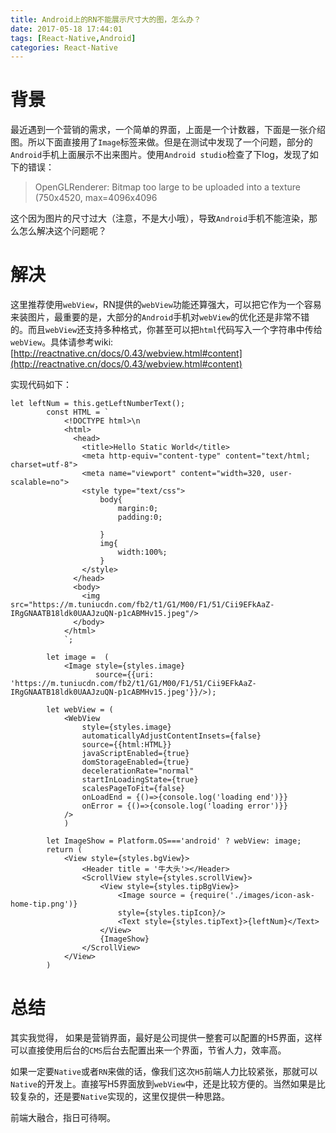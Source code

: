 ```yaml
---
title: Android上的RN不能展示尺寸大的图，怎么办？
date: 2017-05-18 17:44:01
tags: [React-Native,Android]
categories: React-Native
---
```



# 背景
最近遇到一个营销的需求，一个简单的界面，上面是一个计数器，下面是一张介绍图。所以下面直接用了`Image`标签来做。但是在测试中发现了一个问题，部分的`Android`手机上面展示不出来图片。使用`Android studio`检查了下log，发现了如下的错误：

> OpenGLRenderer: Bitmap too large to be uploaded into a texture (750x4520, max=4096x4096

这个因为图片的尺寸过大（注意，不是大小哦），导致`Android`手机不能渲染，那么怎么解决这个问题呢？

# 解决
这里推荐使用`webView`，RN提供的`webView`功能还算强大，可以把它作为一个容易来装图片，最重要的是，大部分的`Android`手机对`webView`的优化还是非常不错的。而且`webView`还支持多种格式，你甚至可以把`html`代码写入一个字符串中传给`webView`。具体请参考wiki:[http://reactnative.cn/docs/0.43/webview.html#content](http://reactnative.cn/docs/0.43/webview.html#content)


实现代码如下：

```
let leftNum = this.getLeftNumberText();
        const HTML = `
            <!DOCTYPE html>\n
            <html>
              <head>
                <title>Hello Static World</title>
                <meta http-equiv="content-type" content="text/html; charset=utf-8">
                <meta name="viewport" content="width=320, user-scalable=no">
                <style type="text/css">
                    body{
                        margin:0;
                        padding:0;
                        
                    }
                    img{
                        width:100%;
                    }
                </style>
              </head>
              <body>
                <img src="https://m.tuniucdn.com/fb2/t1/G1/M00/F1/51/Cii9EFkAaZ-IRgGNAATB18ldk0UAAJzuQN-p1cABMHv15.jpeg"/>
              </body>
            </html>
            `;

        let image =  (
            <Image style={styles.image}
                   source={{uri: 'https://m.tuniucdn.com/fb2/t1/G1/M00/F1/51/Cii9EFkAaZ-IRgGNAATB18ldk0UAAJzuQN-p1cABMHv15.jpeg'}}/>);

        let webView = (
            <WebView
                style={styles.image}
                automaticallyAdjustContentInsets={false}
                source={{html:HTML}}
                javaScriptEnabled={true}
                domStorageEnabled={true}
                decelerationRate="normal"
                startInLoadingState={true}
                scalesPageToFit={false}
                onLoadEnd = {()=>{console.log('loading end')}}
                onError = {()=>{console.log('loading error')}}
            />
            )

        let ImageShow = Platform.OS==='android' ? webView: image;
        return (
            <View style={styles.bgView}>
                <Header title = '牛大头'></Header>
                <ScrollView style={styles.scrollView}>
                    <View style={styles.tipBgView}>
                        <Image source = {require('./images/icon-ask-home-tip.png')}
                        style={styles.tipIcon}/>
                        <Text style={styles.tipText}>{leftNum}</Text>
                    </View>
                    {ImageShow}
                </ScrollView>
            </View>
        )
```

# 总结

其实我觉得， 如果是营销界面，最好是公司提供一整套可以配置的H5界面，这样可以直接使用后台的`CMS`后台去配置出来一个界面，节省人力，效率高。

如果一定要`Native`或者`RN`来做的话，像我们这次`H5`前端人力比较紧张，那就可以`Native`的开发上。直接写H5界面放到`webView`中，还是比较方便的。当然如果是比较复杂的，还是要`Native`实现的，这里仅提供一种思路。

前端大融合，指日可待啊。